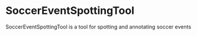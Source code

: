 # SoccerEventSpottingTool
SoccerEventSpottingTool is a tool for spotting and annotating soccer events
